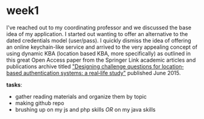 **week1**
=======

I've reached out to my coordinating professor and we discussed the base idea of my application.
I started out wanting to offer an alternative to the dated credentials model (user/pass). I quickly dismiss the idea of offering an online keychain-like service and arrived to the very appealing concept of using dynamic KBA (location based KBA, more specifically) as outlined in this great Open Access paper from the Springer Link academic articles and publications archive titled ["Designing challenge questions for location‐based authentication systems: a real‐life study"](http://link.springer.com/article/10.1186%2Fs13673-015-0032-3 "Link to published article") published June 2015.

**tasks**: 
 -	gather reading materials and organize them by topic
 -	making github repo
 -	brushing up on my js and php skills *OR* on my java skills